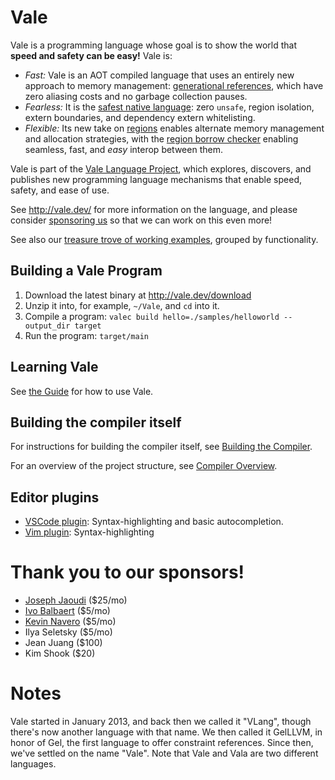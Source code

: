 # Vale

Vale is a programming language whose goal is to show the world that **speed and safety can be easy!** Vale is:

 * *Fast:* Vale is an AOT compiled language that uses an entirely new approach to memory management: [generational references](https://verdagon.dev/blog/generational-references), which have zero aliasing costs and no garbage collection pauses.
 * *Fearless:* It is the [safest native language](/fearless): zero `unsafe`, region isolation, extern boundaries, and dependency extern whitelisting.
 * *Flexible:* Its new take on [regions](/guide/regions) enables alternate memory management and allocation strategies, with the [region borrow checker](https://verdagon.dev/blog/zero-cost-refs-regions) enabling seamless, fast, and _easy_ interop between them.


Vale is part of the [Vale Language Project](https://vale.dev/project), which explores, discovers, and publishes new programming language mechanisms that enable speed, safety, and ease of use. 


See http://vale.dev/ for more information on the language, and please consider [sponsoring us](https://github.com/sponsors/ValeLang) so that we can work on this even more!


See also our [treasure trove of working examples](https://github.com/Ivo-Balbaert/Vale_Examples), grouped by functionality.


## Building a Vale Program

 1. Download the latest binary at http://vale.dev/download
 1. Unzip it into, for example, `~/Vale`, and `cd` into it.
 1. Compile a program: `valec build hello=./samples/helloworld --output_dir target`
 1. Run the program: `target/main`


## Learning Vale

See [the Guide](https://vale.dev/guide/introduction) for how to use Vale.


## Building the compiler itself

For instructions for building the compiler itself, see [Building the Compiler](build-compiler.md).


For an overview of the project structure, see [Compiler Overview](compiler-overview.md).


## Editor plugins

- [VSCode plugin](https://marketplace.visualstudio.com/items?itemName=pacifio.vale-lang): Syntax-highlighting and basic autocompletion.
- [Vim plugin](https://github.com/jfecher/vale.vim): Syntax-highlighting


# Thank you to our sponsors!

 * [Joseph Jaoudi](https://github.com/linkmonitor) ($25/mo)
 * [Ivo Balbaert](https://github.com/Ivo-Balbaert/) ($5/mo)
 * [Kevin Navero](https://github.com/solstice333/) ($5/mo)
 * Ilya Seletsky ($5/mo)
 * Jean Juang ($100)
 * Kim Shook ($20)


# Notes

Vale started in January 2013, and back then we called it "VLang", though there's now another language with that name. We then called it GelLLVM, in honor of Gel, the first language to offer constraint references. Since then, we've settled on the name "Vale". Note that Vale and Vala are two different languages.
